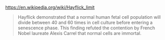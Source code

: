 https://en.wikipedia.org/wiki/Hayflick_limit

> Hayflick demonstrated that a normal human fetal cell population will divide between 40 and 60 times in cell culture before entering a senescence phase. This finding refuted the contention by French Nobel laureate Alexis Carrel that normal cells are immortal. 
